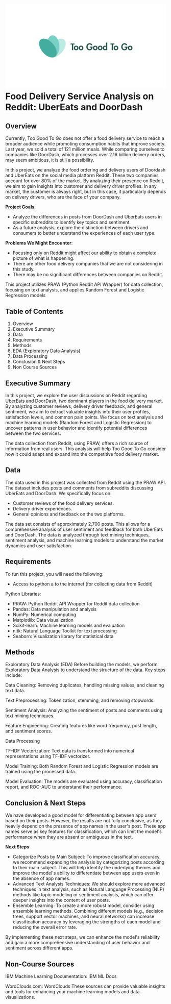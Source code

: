 # ![](logo.png) Food Delivery Service Analysis on Reddit: UberEats and DoorDash

## Overview

Currently, Too Good To Go does not offer a food delivery service to reach a broader audience while promoting consumption habits that improve society. Last year, we sold a total of 121 million meals. While comparing ourselves to companies like DoorDash, which processes over 2.16 billion delivery orders, may seem ambitious, it is still a possibility.

In this project, we analyze the food ordering and delivery users of Doordash and UberEats on the social media platform Reddit. These two companies account for over 80% of the market. By analyzing their presence on Reddit, we aim to gain insights into customer and delivery driver profiles. In any market, the customer is always right, but in this case, it particularly depends on delivery drivers, who are the face of your company.

**Project Goals**:

* Analyze the differences in posts from DoorDash and UberEats users in specific subreddits to identify key topics and sentiment.
* As a future analysis, explore the distinction between drivers and consumers to better understand the experiences of each user type.

**Problems We Might Encounter**:
* Focusing only on Reddit might affect our ability to obtain a complete picture of what is happening.
* There are other food delivery companies that we are not considering in this study.
* There may be no significant differences between companies on Reddit.

This project utilizes PRAW (Python Reddit API Wrapper) for data collection, focusing on text analysis, and applies Random Forest and Logistic Regression models

## Table of Contents

1. Overview
2. Executive Summary
3. Data
4. Requirements
5. Methods
6. EDA (Exploratory Data Analysis)
7. Data Processing
8. Conclusion & Next Steps
9. Non Course Sources

## Executive Summary

In this project, we explore the user discussions on Reddit regarding UberEats and DoorDash, two dominant players in the food delivery market. By analyzing customer reviews, delivery driver feedback, and general sentiment, we aim to extract valuable insights into their user profiles, satisfaction levels, and common pain points. We focus on text analysis and machine learning models (Random Forest and Logistic Regression) to uncover patterns in user behavior and identify potential differences between the two services.

The data collection from Reddit, using PRAW, offers a rich source of information from real users. This analysis will help Too Good To Go consider how it could adapt and expand into the competitive food delivery market.

## Data

The data used in this project was collected from Reddit using the PRAW API. The dataset includes posts and comments from subreddits discussing UberEats and DoorDash. We specifically focus on:

* Customer reviews of the food delivery services.
* Delivery driver experiences.
* General opinions and feedback on the two platforms.

The data set consists of approximately 2,700 posts. This allows for a comprehensive analysis of user sentiment and feedback for both UberEats and DoorDash. The data is analyzed through text mining techniques, sentiment analysis, and machine learning models to understand the market dynamics and user satisfaction.

## Requirements

To run this project, you will need the following:

- Access to python a to the internet (for collecting data from Reddit)

Python Libraries:
- PRAW: Python Reddit API Wrapper for Reddit data collection
- Pandas: Data manipulation and analysis
- NumPy: Numerical computing
- Matplotlib: Data visualization
- Scikit-learn: Machine learning models and evaluation
- nltk: Natural Language Toolkit for text processing
- Seaborn: Visualization library for statistical data

## Methods

Exploratory Data Analysis (EDA)
Before building the models, we perform Exploratory Data Analysis to understand the structure of the data. Key steps include:

Data Cleaning: Removing duplicates, handling missing values, and cleaning text data.

Text Preprocessing: Tokenization, stemming, and removing stopwords.

Sentiment Analysis: Analyzing the sentiment of posts and comments using text mining techniques.

Feature Engineering: Creating features like word frequency, post length, and sentiment scores.

Data Processing

TF-IDF Vectorization: Text data is transformed into numerical representations using TF-IDF vectorizer.

Model Training: Both Random Forest and Logistic Regression models are trained using the processed data.

Model Evaluation: The models are evaluated using accuracy, classification report, and ROC-AUC to understand their performance.

## Conclusion & Next Steps
We have developed a good model for differentiating between app users based on their posts. However, the results are not fully conclusive, as they heavily depend on the presence of app names in the user's post. These app names serve as key features for classification, which can limit the model's performance when they are absent or ambiguous in the text.

**Next Steps**

* Categorize Posts by Main Subject: To improve classification accuracy, we recommend expanding the analysis by categorizing posts according to their main subject. This will help identify the underlying themes and improve the model's ability to differentiate between app users even in the absence of app names.
* Advanced Text Analysis Techniques: We should explore more advanced techniques in text analysis, such as Natural Language Processing (NLP) methods like topic modeling or sentiment analysis, which can offer deeper insights into the content of user posts.
* Ensemble Learning: To create a more robust model, consider using ensemble learning methods. Combining different models (e.g., decision trees, support vector machines, and neural networks) can increase classification accuracy by leveraging the strengths of each model and reducing the overall error rate.

By implementing these next steps, we can enhance the model's reliability and gain a more comprehensive understanding of user behavior and sentiment across different apps.

## Non-Course Sources 

IBM Machine Learning Documentation: IBM ML Docs

WordClouds.com: WordClouds
These sources can provide valuable insights and tools for enhancing your machine learning models and data visualizations.
